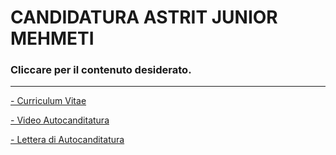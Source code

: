 # **CANDIDATURA ASTRIT JUNIOR MEHMETI**

### Cliccare per il contenuto desiderato.
___

[ - Curriculum Vitae](https://drive.google.com/file/d/11O08jareX1CZBAkPoV-v7peBbWtgc3Nx/view?usp=sharing)

[ - Video Autocanditatura](https://youtu.be/6TgEiCFCZGI)

[ - Lettera di Autocanditatura](https://drive.google.com/file/d/1-urh5-dnagjtZA5nTpULgU9JlYLVOv7p/view?usp=sharing)

